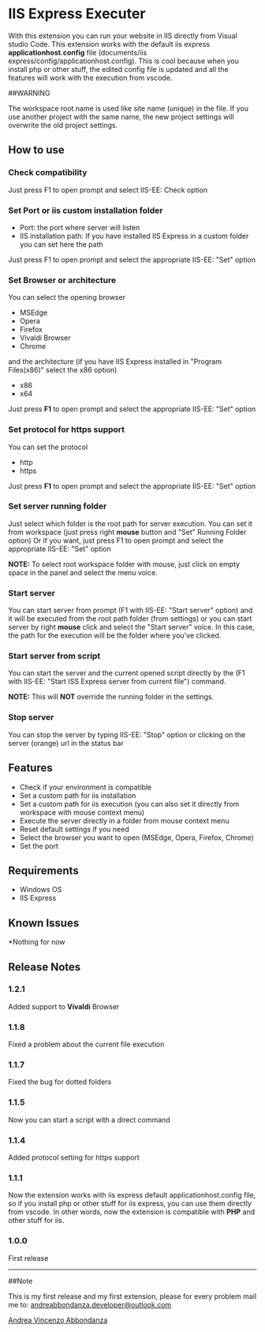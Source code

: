 # IIS Express Executer 

With this extension you can run your website in IIS directly from Visual studio Code.
This extension works with the default iis express __applicationhost.config__ file (documents/iis express/config/applicationhost.config).
This is cool because when you install php or other stuff, the edited config file is updated and all the features will work with the execution from vscode.

##WARNING

The workspace root name is used like site name (unique) in the file.
If you use another project with the same name, the new project settings will overwrite the old project settings.

## How to use

### Check compatibility
Just press F1 to open prompt and select IIS-EE: Check option

### Set Port or iis custom installation folder
- Port: the port where server will listen
- IIS installation path: If you have installed IIS Express in a custom folder you can set here the path

Just press F1 to open prompt and select the appropriate IIS-EE: "Set" option

### Set Browser or architecture
You can select the opening browser
- MSEdge
- Opera
- Firefox
- Vivaldi Browser
- Chrome

and the architecture (if you have IIS Express installed in "Program Files(x86)" select the x86 option)
- x86
- x64

Just press __F1__ to open prompt and select the appropriate IIS-EE: "Set" option

### Set protocol for https support
You can set the protocol
- http
- https

Just press __F1__ to open prompt and select the appropriate IIS-EE: "Set" option

### Set server running folder
Just select which folder is the root path for server execution.
You can set it from workspace (just press right __mouse__ button and "Set" Running Folder option)
Or if you want, just press F1 to open prompt and select the appropriate IIS-EE: "Set" option

__NOTE:__ To select root workspace folder with mouse, just click on empty space in the panel and select the menu voice.

### Start server
You can start server from prompt (F1 with IIS-EE: "Start server" option) and it will be executed from the root path folder (from settings)
or you can start server by right __mouse__ click and select the "Start server" voice.
In this case, the path for the execution will be the folder where you've clicked.

### Start server from script
You can start the server and the current opened script directly by the (F1 with IIS-EE: "Start ISS Express server from current file") command.

__NOTE:__ This will __NOT__ override the running folder in the settings.

### Stop server
You can stop the server by typing IIS-EE: "Stop" option or clicking on the server (orange) url in the status bar  

## Features

- Check if your environment is compatible
- Set a custom path for iis installation
- Set a custom path for iis execution (you can also set it directly from workspace with mouse context menu)
- Execute the server directly in a folder from mouse context menu
- Reset default settings if you need
- Select the browser you want to open (MSEdge, Opera, Firefox, Chrome)
- Set the port

## Requirements

- Windows OS
- IIS Express

## Known Issues

*Nothing for now

## Release Notes

### 1.2.1

Added support to __Vivaldi__ Browser

### 1.1.8

Fixed a problem about the current file execution

### 1.1.7

Fixed the bug for dotted folders

### 1.1.5

Now you can start a script with a direct command

### 1.1.4

Added protocol setting for https support

### 1.1.1

Now the extension works with iis express default applicationhost.config file, so if you install php or other stuff for iis express, you can use them directly from vscode.
In other words, now the extension is compatible with __PHP__ and other stuff for iis.

### 1.0.0

First release

-----------------------------------------------------------------------------------------------------------

##Note

This is my first release and my first extension, please for every problem mail me to: andreabbondanza.developer@outlook.com

[Andrea Vincenzo Abbondanza](http://www.andrewdev.eu)